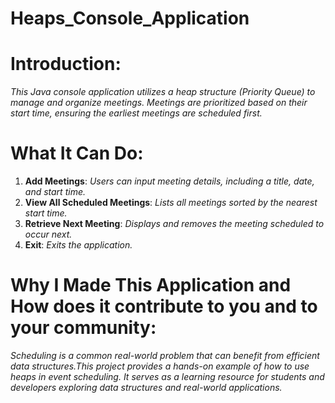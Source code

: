 # Heaps_Console_Application

# Introduction:

_This Java console application utilizes a heap structure (Priority Queue) to manage and organize meetings. Meetings are prioritized based on their start time, ensuring the earliest meetings are scheduled first._

# What It Can Do:
1. **Add Meetings**: _Users can input meeting details, including a title, date, and start time._
2. **View All Scheduled Meetings**: _Lists all meetings sorted by the nearest start time._
3. **Retrieve Next Meeting**: _Displays and removes the meeting scheduled to occur next._
4. **Exit**: _Exits the application._

# Why I Made This Application and How does it contribute to you and to your community:

  _Scheduling is a common real-world problem that can benefit from efficient data structures.This project provides a hands-on example of how to use heaps in event scheduling. It serves as a learning resource for students and developers exploring data structures and real-world applications._
